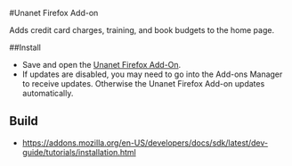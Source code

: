 #Unanet Firefox Add-on

Adds credit card charges, training, and book budgets to the home page.

##Install

* Save and open the [Unanet Firefox Add-On](https://github.com/nearinfinity/unanet-browser-extension/blob/master/firefox/unanet-firefox-extension.xpi?raw=true).
* If updates are disabled, you may need to go into the Add-ons Manager to receive updates. Otherwise the Unanet Firefox Add-on updates automatically. 

## Build

* https://addons.mozilla.org/en-US/developers/docs/sdk/latest/dev-guide/tutorials/installation.html
